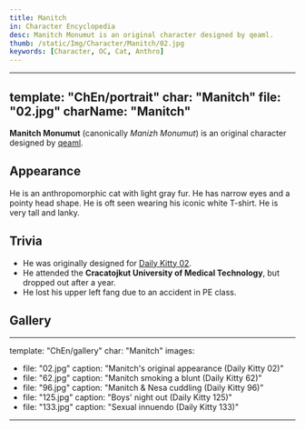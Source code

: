 ```yaml
---
title: Manitch
in: Character Encyclopedia
desc: Manitch Monumut is an original character designed by qeaml.
thumb: /static/Img/Character/Manitch/02.jpg
keywords: [Character, OC, Cat, Anthro]
---
```


---
template: "ChEn/portrait"
char: "Manitch"
file: "02.jpg"
charName: "Manitch"
---

**Manitch Monumut** (canonically *Manizh Monumut*) is an original character
designed by [qeaml].

## Appearance

He is an anthropomorphic cat with light gray fur. He has narrow eyes and a
pointy head shape. He is oft seen wearing his iconic white T-shirt. He is very
tall and lanky.

## Trivia

* He was originally designed for [Daily Kitty 02].
* He attended the **Cracatojkut University of Medical Technology**, but dropped
  out after a year.
* He lost his upper left fang due to an accident in PE class.

## Gallery

---
template: "ChEn/gallery"
char: "Manitch"
images:
  - file: "02.jpg"
    caption: "Manitch's original appearance (Daily Kitty 02)"
  - file: "62.jpg"
    caption: "Manitch smoking a blunt (Daily Kitty 62)"
  - file: "96.jpg"
    caption: "Manitch & Nesa cuddling (Daily Kitty 96)"
  - file: "125.jpg"
    caption: "Boys' night out (Daily Kitty 125)"
  - file: "133.jpg"
    caption: "Sexual innuendo (Daily Kitty 133)"
---

[qeaml]: https://qeaml.github.io
[Daily Kitty 02]: /static/Img/Character/Manitch/02.jpg
